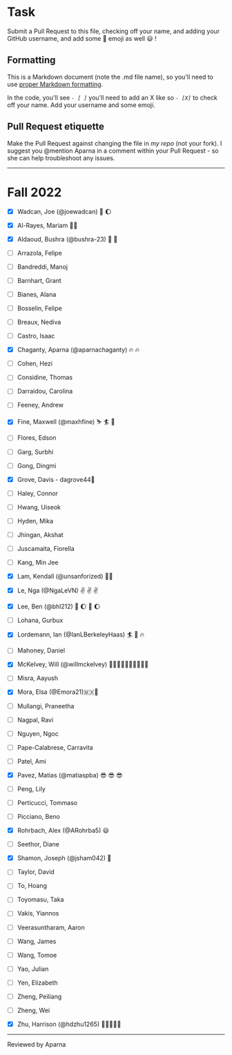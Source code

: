 # Task
Submit a Pull Request to this file, checking off your name, and adding your GitHub username, and add some :rocket: emoji as well :smiley: ! 

## Formatting
This is a Markdown document (note the .md file name), so you'll need to use [proper Markdown formatting](https://help.github.com/articles/basic-writing-and-formatting-syntax/#task-lists). 

In the code, you'll see *`- [ ]`* you'll need to add an X like so *`- [X]`* to check off your name. Add your username and some emoji.

## Pull Request etiquette
Make the Pull Request against changing the file in _my repo_ (not your fork). I suggest you @mention Aparna in a comment within your Pull Request - so she can help troubleshoot any issues.  

------------

# Fall 2022

- [X] Wadcan, Joe (@joewadcan) 🚀 🌔

- [X] Al-Rayes, Mariam 🍕🍕

- [X] Aldaoud, Bushra (@bushra-23) 🚀 🚀 

- [ ] Arrazola, Felipe

- [ ] Bandreddi, Manoj

- [ ] Barnhart, Grant

- [ ] Bianes, Alana

- [ ] Bosselin, Felipe

- [ ] Breaux, Nediva

- [ ] Castro, Isaac

- [x] Chaganty, Aparna (@aparnachaganty) :fire: :fire:

- [ ] Cohen, Hezi

- [ ] Considine, Thomas

- [ ] Darraidou, Carolina

- [ ] Feeney, Andrew

- [X] Fine, Maxwell (@maxhfine) :skier: :surfer: :beer:

- [ ] Flores, Edson

- [ ] Garg, Surbhi

- [ ] Gong, Dingmi

- [X] Grove, Davis - dagrove44🚀

- [ ] Haley, Connor

- [ ] Hwang, Uiseok

- [ ] Hyden, Mika

- [ ] Jhingan, Akshat

- [ ] Juscamaita, Fiorella

- [ ] Kang, Min Jee

- [X] Lam, Kendall (@unsanforized) 💩🤟

- [x] Le, Nga (@NgaLeVN) :v: :v: :v:

- [X] Lee, Ben (@bhl212) 🚀 🌔 🚀 🌔

- [ ] Lohana, Gurbux

- [X] Lordemann, Ian (@IanLBerkeleyHaas) :surfer: :beer: :fire:

- [ ] Mahoney, Daniel

- [X] McKelvey, Will (@willmckelvey) 🙆🏼‍♂️🙌🙋🏼‍♂️🙆🏼‍♂️

- [ ] Misra, Aayush

- [X] Mora, Elsa (@Emora21)🇲🇽🥳

- [ ] Mullangi, Praneetha

- [ ] Nagpal, Ravi

- [ ] Nguyen, Ngoc

- [ ] Pape-Calabrese, Carravita

- [ ] Patel, Ami

- [X] Pavez, Matias (@matiaspba) 😎 😎 😎 

- [ ] Peng, Lily

- [ ] Perticucci, Tommaso

- [ ] Picciano, Beno

- [x] Rohrbach, Alex (@ARohrba5) :smiley: 

- [ ] Seethor, Diane

- [x] Shamon, Joseph (@jsham042) :rocket:

- [ ] Taylor, David

- [ ] To, Hoang

- [ ] Toyomasu, Taka

- [ ] Vakis, Yiannos

- [ ] Veerasuntharam, Aaron

- [ ] Wang, James

- [ ] Wang, Tomoe

- [ ] Yao, Julian

- [ ] Yen, Elizabeth

- [ ] Zheng, Peiliang

- [ ] Zheng, Wei

- [X] Zhu, Harrison (@hdzhu1265) 🚀🚀🚀🚀🚀


-----------------

Reviewed by Aparna 

